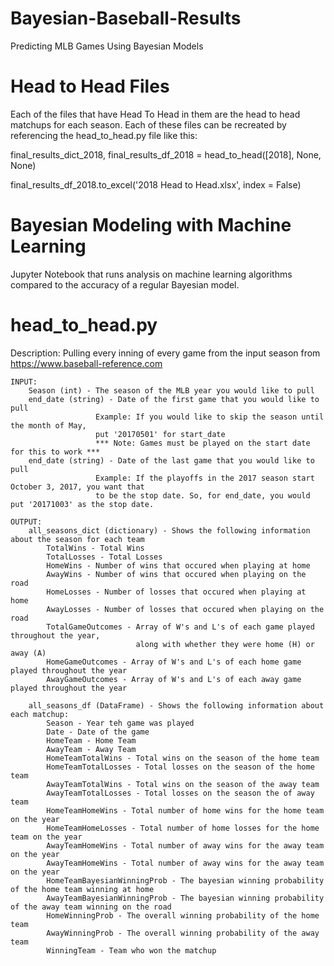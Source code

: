 # Bayesian-Baseball-Results
Predicting MLB Games Using Bayesian Models

# Head to Head Files
Each of the files that have Head To Head in them are the head to head matchups for each season. Each of these files can be recreated by referencing the head_to_head.py file like this:

final_results_dict_2018, final_results_df_2018 =  head_to_head([2018], None, None)

final_results_df_2018.to_excel('2018 Head to Head.xlsx', index = False)

# Bayesian Modeling with Machine Learning
Jupyter Notebook that runs analysis on machine learning algorithms compared to the accuracy of a regular Bayesian model.

# head_to_head.py
   Description: 
        Pulling every inning of every game from the input season from https://www.baseball-reference.com
    
    INPUT: 
        Season (int) - The season of the MLB year you would like to pull
        end_date (string) - Date of the first game that you would like to pull
                       Example: If you would like to skip the season until the month of May,
                       put '20170501' for start_date
                       *** Note: Games must be played on the start date for this to work ***
        end_date (string) - Date of the last game that you would like to pull 
                       Example: If the playoffs in the 2017 season start  October 3, 2017, you want that 
                       to be the stop date. So, for end_date, you would put '20171003' as the stop date.
    
    OUTPUT: 
        all_seasons_dict (dictionary) - Shows the following information about the season for each team
            TotalWins - Total Wins
            TotalLosses - Total Losses
            HomeWins - Number of wins that occured when playing at home
            AwayWins - Number of wins that occured when playing on the road
            HomeLosses - Number of losses that occured when playing at home
            AwayLosses - Number of losses that occured when playing on the road
            TotalGameOutcomes - Array of W's and L's of each game played throughout the year, 
                                along with whether they were home (H) or away (A)
            HomeGameOutcomes - Array of W's and L's of each home game played throughout the year
            AwayGameOutcomes - Array of W's and L's of each away game played throughout the year

        all_seasons_df (DataFrame) - Shows the following information about each matchup:
            Season - Year teh game was played
            Date - Date of the game
            HomeTeam - Home Team
            AwayTeam - Away Team
            HomeTeamTotalWins - Total wins on the season of the home team
            HomeTeamTotalLosses - Total losses on the season of the home team
            AwayTeamTotalWins - Total wins on the season of the away team
            AwayTeamTotalLosses - Total losses on the season the of away team
            HomeTeamHomeWins - Total number of home wins for the home team on the year
            HomeTeamHomeLosses - Total number of home losses for the home team on the year
            AwayTeamHomeWins - Total number of away wins for the away team on the year
            AwayTeamHomeWins - Total number of away wins for the away team on the year
            HomeTeamBayesianWinningProb - The bayesian winning probability of the home team winning at home
            AwayTeamBayesianWinningProb - The bayesian winning probability of the away team winning on the road
            HomeWinningProb - The overall winning probability of the home team
            AwayWinningProb - The overall winning probability of the away team
            WinningTeam - Team who won the matchup

